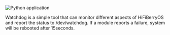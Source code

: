 ![Python application](https://github.com/hifiberry/watchdog/workflows/Python%20application/badge.svg)

Watchdog is a simple tool that can monitor different aspects of HiFiBerryOS and report the status to /dev/watchdog.
If a module reports a failure, system will be rebooted after 15seconds.
